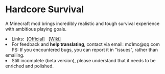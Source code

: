 # Hardcore Survival

<p>A Minecraft mod brings incredibly realistic and tough survival experience with ambitious playing goals.</p>
<li>Links:&nbsp;&nbsp;<a href="http://hcs.coolpage.biz/">[Official]</a>&nbsp;&nbsp;
<a href="https://www.mcmod.cn/">[Wiki]</a></li>
<li>For feedback and <b>help translating</b>, contact via email: mc1mc@qq.com
<br/>&nbsp;&nbsp;&nbsp;&nbsp;&nbsp;PS: If you encountered bugs, you can report it in "issues", rather than emailing.</li>
<li>Still incomplete (beta version), please understand that it needs to be enriched and polished.</li>